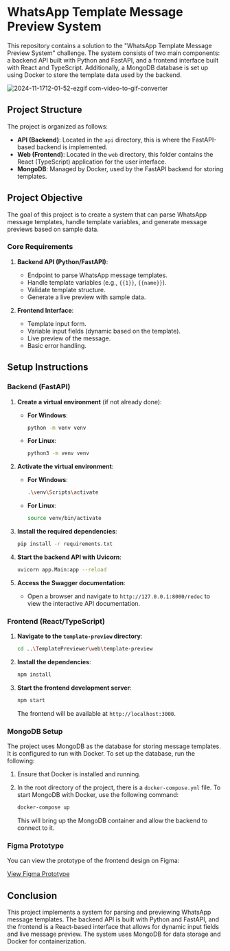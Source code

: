 # WhatsApp Template Message Preview System

This repository contains a solution to the "WhatsApp Template Message Preview System" challenge. The system consists of two main components: a backend API built with Python and FastAPI, and a frontend interface built with React and TypeScript. Additionally, a MongoDB database is set up using Docker to store the template data used by the backend.

![2024-11-1712-01-52-ezgif com-video-to-gif-converter](https://github.com/user-attachments/assets/9eae1ddf-1664-4875-a04b-92c354499a30)

## Project Structure

The project is organized as follows:

- **API (Backend)**: Located in the `api` directory, this is where the FastAPI-based backend is implemented.
- **Web (Frontend)**: Located in the `web` directory, this folder contains the React (TypeScript) application for the user interface.
- **MongoDB**: Managed by Docker, used by the FastAPI backend for storing templates.

## Project Objective

The goal of this project is to create a system that can parse WhatsApp message templates, handle template variables, and generate message previews based on sample data.

### Core Requirements

1. **Backend API (Python/FastAPI)**:
   - Endpoint to parse WhatsApp message templates.
   - Handle template variables (e.g., `{{1}}`, `{{name}}`).
   - Validate template structure.
   - Generate a live preview with sample data.

2. **Frontend Interface**:
   - Template input form.
   - Variable input fields (dynamic based on the template).
   - Live preview of the message.
   - Basic error handling.

## Setup Instructions

### Backend (FastAPI)

1. **Create a virtual environment** (if not already done):

   - **For Windows**:
     ```bash
     python -m venv venv
     ```

   - **For Linux**:
     ```bash
     python3 -m venv venv
     ```

2. **Activate the virtual environment**:

   - **For Windows**:
     ```bash
     .\venv\Scripts\activate
     ```

   - **For Linux**:
     ```bash
     source venv/bin/activate
     ```

3. **Install the required dependencies**:

   ```bash
   pip install -r requirements.txt
   ```

4. **Start the backend API with Uvicorn**:

   ```bash
   uvicorn app.Main:app --reload
   ```

5. **Access the Swagger documentation**:

   - Open a browser and navigate to `http://127.0.0.1:8000/redoc` to view the interactive API documentation.

### Frontend (React/TypeScript)

1. **Navigate to the `template-preview` directory**:

   ```bash
   cd ..\TemplatePreviewer\web\template-preview
   ```

2. **Install the dependencies**:

   ```bash
   npm install
   ```

3. **Start the frontend development server**:

   ```bash
   npm start
   ```

   The frontend will be available at `http://localhost:3000`.

### MongoDB Setup

The project uses MongoDB as the database for storing message templates. It is configured to run with Docker. To set up the database, run the following:

1. Ensure that Docker is installed and running.
2. In the root directory of the project, there is a `docker-compose.yml` file. To start MongoDB with Docker, use the following command:

   ```bash
   docker-compose up
   ```

   This will bring up the MongoDB container and allow the backend to connect to it.

### Figma Prototype

You can view the prototype of the frontend design on Figma:

[View Figma Prototype](https://www.figma.com/design/Qwoex5tvCgtgNtVYQxEEqk/template-preview?node-id=0-1&t=jJAfN84YTHT4wBN4-1)

## Conclusion

This project implements a system for parsing and previewing WhatsApp message templates. The backend API is built with Python and FastAPI, and the frontend is a React-based interface that allows for dynamic input fields and live message preview. The system uses MongoDB for data storage and Docker for containerization.
